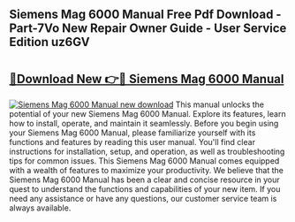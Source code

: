 ## Siemens Mag 6000 Manual Free Pdf Download - Part-7Vo New Repair Owner Guide - User Service Edition uz6GV

# <h2><a href="http://cf19086.oget.top/?id=Siemens+Mag+6000+Manual">🔗Download New 👉🔴 Siemens Mag 6000 Manual</a></h2>

[![Siemens Mag 6000 Manual new download](https://i.imgur.com/5g1atiW.png)](http://cf19086.oget.top/?id=Siemens+Mag+6000+Manual)
This manual unlocks the potential of your new Siemens Mag 6000 Manual. Explore its features, learn how to install, operate, and maintain it seamlessly. Before you begin using your Siemens Mag 6000 Manual, please familiarize yourself with its functions and features by reading this user manual. You'll find clear instructions for installation, setup, and operation, as well as troubleshooting tips for common issues. This Siemens Mag 6000 Manual comes equipped with a wealth of features to maximize your productivity. We believe that the Siemens Mag 6000 Manual has been a clear and concise resource in your quest to understand the functions and capabilities of your new item. If you need any assistance or have any questions, our customer service team is always available.
